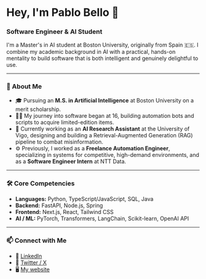 # Hey, I'm Pablo Bello 👋

### Software Engineer & AI Student

I'm a Master's in AI student at Boston University, originally from Spain 🇪🇸. I combine my academic background in AI with a practical, hands-on mentality to build software that is both intelligent and genuinely delightful to use.

---

### 🔹 About Me

- 🎓 Pursuing an **M.S. in Artificial Intelligence** at Boston University on a merit scholarship.
- 👨‍💻 My journey into software began at 16, building automation bots and scripts to acquire limited-edition items.
- 🚀 Currently working as an **AI Research Assistant** at the University of Vigo, designing and building a Retrieval-Augmented Generation (RAG) pipeline to combat misinformation.
- ⚙️ Previously, I worked as a **Freelance Automation Engineer**, specializing in systems for competitive, high-demand environments, and as a **Software Engineer Intern** at NTT Data.

---

### 🛠️ Core Competencies

- **Languages:** Python, TypeScript/JavaScript, SQL, Java
- **Backend:** FastAPI, Node.js, Spring
- **Frontend:** Next.js, React, Tailwind CSS
- **AI / ML:** PyTorch, Transformers, LangChain, Scikit-learn, OpenAI API

---

### 📫 Connect with Me

- 💼 [LinkedIn](https://www.linkedin.com/in/pablo-bello-barcon/)
- 💬 [Twitter / X](https://x.com/Paablobelloo)
- 🖥️ [My website](https://pablobello.me/)
